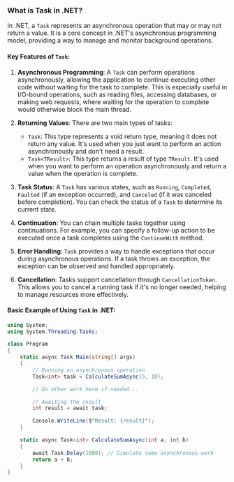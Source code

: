 ### What is Task in .NET?

In .NET, a `Task` represents an asynchronous operation that may or may not return a value. It is a core concept in .NET's asynchronous programming model, providing a way to manage and monitor background operations.

#### Key Features of `Task`:

1. **Asynchronous Programming**: A `Task` can perform operations asynchronously, allowing the application to continue executing other code without waiting for the task to complete. This is especially useful in I/O-bound operations, such as reading files, accessing databases, or making web requests, where waiting for the operation to complete would otherwise block the main thread.

2. **Returning Values**: There are two main types of tasks:
   - `Task`: This type represents a void return type, meaning it does not return any value. It's used when you just want to perform an action asynchronously and don't need a result.
   - `Task<TResult>`: This type returns a result of type `TResult`. It's used when you want to perform an operation asynchronously and return a value when the operation is complete.

3. **Task Status**: A `Task` has various states, such as `Running`, `Completed`, `Faulted` (if an exception occurred), and `Canceled` (if it was canceled before completion). You can check the status of a `Task` to determine its current state.

4. **Continuation**: You can chain multiple tasks together using continuations. For example, you can specify a follow-up action to be executed once a task completes using the `ContinueWith` method.

5. **Error Handling**: `Task` provides a way to handle exceptions that occur during asynchronous operations. If a task throws an exception, the exception can be observed and handled appropriately.

6. **Cancellation**: Tasks support cancellation through `CancellationToken`. This allows you to cancel a running task if it's no longer needed, helping to manage resources more effectively.

#### Basic Example of Using `Task` in .NET:

```csharp
using System;
using System.Threading.Tasks;

class Program
{
    static async Task Main(string[] args)
    {
        // Running an asynchronous operation
        Task<int> task = CalculateSumAsync(5, 10);

        // Do other work here if needed...

        // Awaiting the result
        int result = await task;

        Console.WriteLine($"Result: {result}");
    }

    static async Task<int> CalculateSumAsync(int a, int b)
    {
        await Task.Delay(1000); // Simulate some asynchronous work
        return a + b;
    }
}
